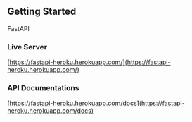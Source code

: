 <!-- GETTING STARTED -->
## Getting Started
FastAPI

### Live Server
[https://fastapi-heroku.herokuapp.com/](https://fastapi-heroku.herokuapp.com/)

### API Documentations
[https://fastapi-heroku.herokuapp.com/docs](https://fastapi-heroku.herokuapp.com/docs)
